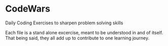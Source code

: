 # CodeWars
Daily Coding Exercises to sharpen problem solving skills

Each file is a stand alone excercise, meant to be understood in and of itself. That being said, they all add up to contribute to one learning journey.
